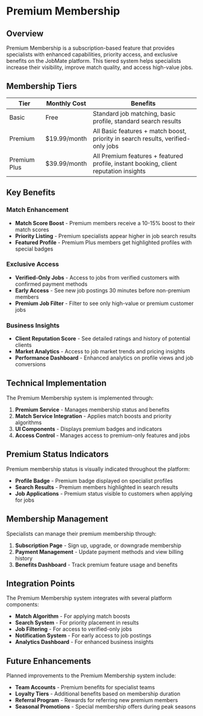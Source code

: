 # Premium Membership

## Overview

Premium Membership is a subscription-based feature that provides specialists with enhanced capabilities, priority access, and exclusive benefits on the JobMate platform. This tiered system helps specialists increase their visibility, improve match quality, and access high-value jobs.

## Membership Tiers

| Tier | Monthly Cost | Benefits |
|------|--------------|----------|
| Basic | Free | Standard job matching, basic profile, standard search results |
| Premium | $19.99/month | All Basic features + match boost, priority in search results, verified-only jobs |
| Premium Plus | $39.99/month | All Premium features + featured profile, instant booking, client reputation insights |

## Key Benefits

### Match Enhancement
- **Match Score Boost** - Premium members receive a 10-15% boost to their match scores
- **Priority Listing** - Premium specialists appear higher in job search results
- **Featured Profile** - Premium Plus members get highlighted profiles with special badges

### Exclusive Access
- **Verified-Only Jobs** - Access to jobs from verified customers with confirmed payment methods
- **Early Access** - See new job postings 30 minutes before non-premium members
- **Premium Job Filter** - Filter to see only high-value or premium customer jobs

### Business Insights
- **Client Reputation Score** - See detailed ratings and history of potential clients
- **Market Analytics** - Access to job market trends and pricing insights
- **Performance Dashboard** - Enhanced analytics on profile views and job conversions

## Technical Implementation

The Premium Membership system is implemented through:

1. **Premium Service** - Manages membership status and benefits
2. **Match Service Integration** - Applies match boosts and priority algorithms
3. **UI Components** - Displays premium badges and indicators
4. **Access Control** - Manages access to premium-only features and jobs

## Premium Status Indicators

Premium membership status is visually indicated throughout the platform:

- **Profile Badge** - Premium badge displayed on specialist profiles
- **Search Results** - Premium members highlighted in search results
- **Job Applications** - Premium status visible to customers when applying for jobs

## Membership Management

Specialists can manage their premium membership through:

1. **Subscription Page** - Sign up, upgrade, or downgrade membership
2. **Payment Management** - Update payment methods and view billing history
3. **Benefits Dashboard** - Track premium feature usage and benefits

## Integration Points

The Premium Membership system integrates with several platform components:

- **Match Algorithm** - For applying match boosts
- **Search System** - For priority placement in results
- **Job Filtering** - For access to verified-only jobs
- **Notification System** - For early access to job postings
- **Analytics Dashboard** - For enhanced business insights

## Future Enhancements

Planned improvements to the Premium Membership system include:

- **Team Accounts** - Premium benefits for specialist teams
- **Loyalty Tiers** - Additional benefits based on membership duration
- **Referral Program** - Rewards for referring new premium members
- **Seasonal Promotions** - Special membership offers during peak seasons
